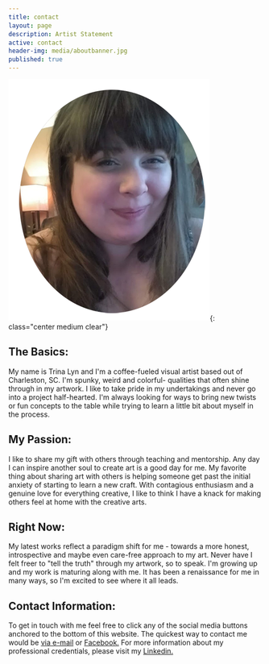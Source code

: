 ```yaml
---
title: contact
layout: page
description: Artist Statement
active: contact
header-img: media/aboutbanner.jpg
published: true
---
```


![It's Trina Lyn!](/media/itme.png){: class="center medium clear"}

## The Basics:
My name is Trina Lyn and I'm a coffee-fueled visual artist based out of Charleston, SC. I'm spunky, weird and colorful- qualities that often shine through in my artwork. I like to take pride in my undertakings and never go into a project half-hearted. I'm always looking for ways to bring new twists or fun concepts to the table while trying to learn a little bit about myself in the process.



## My Passion:
I like to share my gift with others through teaching and mentorship. Any day I can inspire another soul to create art is a good day for me. My favorite thing about sharing art with others is helping someone get past the initial anxiety of starting to learn a new craft. With contagious enthusiasm and a genuine love for everything creative, I like to think I have a knack for making others feel at home with the creative arts.





## Right Now:
My latest works reflect a paradigm shift for me - towards a more honest, introspective and maybe even care-free approach to my art. Never have I felt freer to "tell the truth" through my artwork, so to speak. I'm growing up and my work is maturing along with me. It has been a renaissance for me in many ways, so I'm excited to see where it all leads. 


## Contact Information:
To get in touch with me feel free to click any of the social media buttons anchored to the bottom of this website. The quickest way to contact me would be <a href="mailto:trinaisartsy@gmail.com">via e-mail</a> or <a href="https://www.facebook.com/TrinaIsArtsy/">Facebook.</a> For more information about my professional credentials, please visit my <a href="https://www.linkedin.com/in/trinalyn/"> Linkedin.</a><br />


